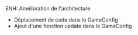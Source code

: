 ENH: Amélioration de l'architecture

- Déplacement de code dans le GameConfig
- Ajout d'une fonction update dans le GameConfig
